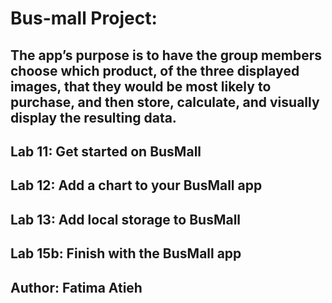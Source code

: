 # Bus-mall Project:

## The app’s purpose is to have the group members choose which product, of the three displayed images, that they would be most likely to purchase, and then store, calculate, and visually display the resulting data.

## Lab 11: Get started on BusMall

## Lab 12: Add a chart to your BusMall app

## Lab 13: Add local storage to BusMall

## Lab 15b: Finish with the BusMall app

## Author: Fatima Atieh